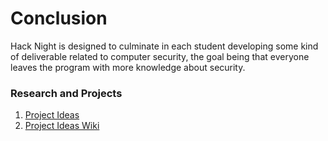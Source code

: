 # Conclusion
Hack Night is designed to culminate in each student developing some kind of deliverable related to computer security, the goal being that everyone leaves the program with more knowledge about security.

### Research and Projects
1. [Project Ideas](https://github.com/isislab/Project-Ideas/issues)
2. [Project Ideas Wiki](https://github.com/isislab/Project-Ideas/wiki)
